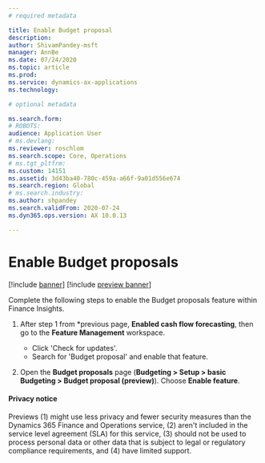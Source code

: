```yaml
---
# required metadata

title: Enable Budget proposal 
description:  
author: ShivamPandey-msft
manager: AnnBe
ms.date: 07/24/2020
ms.topic: article
ms.prod: 
ms.service: dynamics-ax-applications
ms.technology: 

# optional metadata

ms.search.form: 
# ROBOTS: 
audience: Application User
# ms.devlang: 
ms.reviewer: roschlom
ms.search.scope: Core, Operations
# ms.tgt_pltfrm: 
ms.custom: 14151
ms.assetid: 3d43ba40-780c-459a-a66f-9a01d556e674
ms.search.region: Global
# ms.search.industry: 
ms.author: shpandey
ms.search.validFrom: 2020-07-24
ms.dyn365.ops.version: AX 10.0.13

---
```

# Enable Budget proposals

[!include [banner](../includes/banner.md)]
[!include [preview banner](../includes/preview-banner.md)]

Complete the following steps to enable the Budget proposals feature within Finance Insights. 

1. After step 1 from *previous page, **Enabled cash flow forecasting**, then go to the **Feature Management** workspace.

   - Click 'Check for updates'.
   - Search for 'Budget proposal' and enable that feature.

2. Open the **Budget proposals** page (**Budgeting > Setup > basic Budgeting > Budget proposal (preview)**). Choose **Enable feature**.


#### Privacy notice
Previews (1) might use less privacy and fewer security measures than the Dynamics 365 Finance and Operations service, (2) aren't included in the service level agreement (SLA) for this service, (3) should not be used to process personal data or other data that is subject to legal or regulatory compliance requirements, and (4) have limited support.

